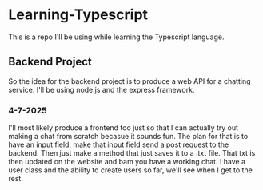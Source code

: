 # Learning-Typescript
This is a repo I'll be using while learning the Typescript language.

## Backend Project
So the idea for the backend project is to produce a web API for a chatting service.
I'll be using node.js and the express framework.

### 4-7-2025
I'll most likely produce a frontend too just so that I can actually try out making a chat from scratch becasue it sounds fun.
The plan for that is to have an input field, make that input field send a post request to the backend. 
Then just make a method that just saves it to a .txt file. That txt is then updated on the website and bam you have a working chat.
I have a user class and the ability to create users so far, we'll see when I get to the rest.
